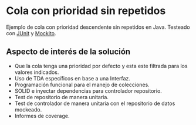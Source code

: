 # Cola con prioridad sin repetidos
Ejemplo de cola con prioridad descendente sin repetidos en Java. Testeado con [JUnit](https://junit.org/junit5/) y [Mockito](https://site.mockito.org/).

## Aspecto de interés de la solución
- Que la cola tenga una prioridad por defecto y esta este filtrada para los valores indicados.
- Uso de TDA específicos en base a una Interfaz.
- Programación funcional para el manejo de colecciones.
- SOLID e inyectar dependencias para controlador repositorio.
- Test de repositorio de manera unitaria.
- Test de controlador de manera unitaria con el repositorio de datos mockeado.
- Informes de coverage.

